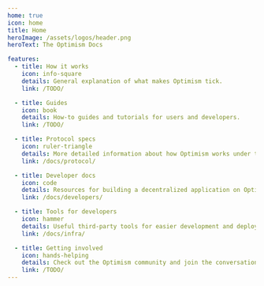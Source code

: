 ```yaml
---
home: true
icon: home
title: Home
heroImage: /assets/logos/header.png
heroText: The Optimism Docs

features:
  - title: How it works
    icon: info-square
    details: General explanation of what makes Optimism tick.
    link: /TODO/

  - title: Guides
    icon: book
    details: How-to guides and tutorials for users and developers.
    link: /TODO/

  - title: Protocol specs
    icon: ruler-triangle
    details: More detailed information about how Optimism works under the hood.
    link: /docs/protocol/

  - title: Developer docs
    icon: code
    details: Resources for building a decentralized application on Optimism.
    link: /docs/developers/

  - title: Tools for developers
    icon: hammer
    details: Useful third-party tools for easier development and deployment.
    link: /docs/infra/

  - title: Getting involved
    icon: hands-helping
    details: Check out the Optimism community and join the conversation.
    link: /TODO/
---
```

